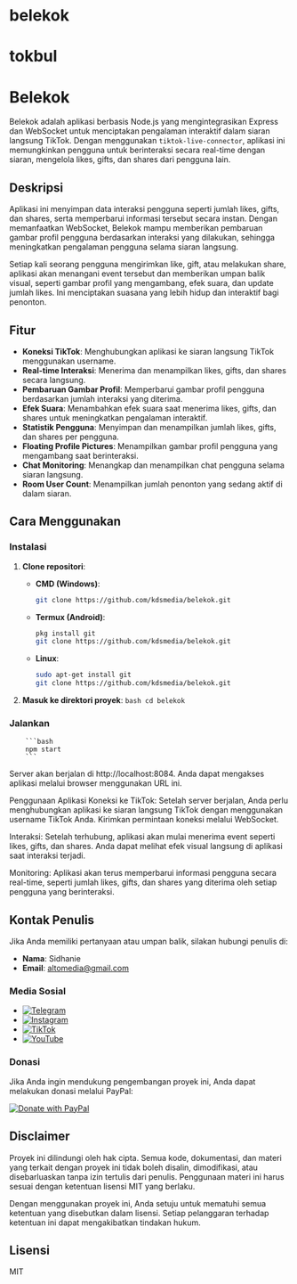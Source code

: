 # belekok
# tokbul

# Belekok

Belekok adalah aplikasi berbasis Node.js yang mengintegrasikan Express dan WebSocket untuk menciptakan pengalaman interaktif dalam siaran langsung TikTok. Dengan menggunakan `tiktok-live-connector`, aplikasi ini memungkinkan pengguna untuk berinteraksi secara real-time dengan siaran, mengelola likes, gifts, dan shares dari pengguna lain.

## Deskripsi

Aplikasi ini menyimpan data interaksi pengguna seperti jumlah likes, gifts, dan shares, serta memperbarui informasi tersebut secara instan. Dengan memanfaatkan WebSocket, Belekok mampu memberikan pembaruan gambar profil pengguna berdasarkan interaksi yang dilakukan, sehingga meningkatkan pengalaman pengguna selama siaran langsung.

Setiap kali seorang pengguna mengirimkan like, gift, atau melakukan share, aplikasi akan menangani event tersebut dan memberikan umpan balik visual, seperti gambar profil yang mengambang, efek suara, dan update jumlah likes. Ini menciptakan suasana yang lebih hidup dan interaktif bagi penonton.

## Fitur

- **Koneksi TikTok**: Menghubungkan aplikasi ke siaran langsung TikTok menggunakan username.
- **Real-time Interaksi**: Menerima dan menampilkan likes, gifts, dan shares secara langsung.
- **Pembaruan Gambar Profil**: Memperbarui gambar profil pengguna berdasarkan jumlah interaksi yang diterima.
- **Efek Suara**: Menambahkan efek suara saat menerima likes, gifts, dan shares untuk meningkatkan pengalaman interaktif.
- **Statistik Pengguna**: Menyimpan dan menampilkan jumlah likes, gifts, dan shares per pengguna.
- **Floating Profile Pictures**: Menampilkan gambar profil pengguna yang mengambang saat berinteraksi.
- **Chat Monitoring**: Menangkap dan menampilkan chat pengguna selama siaran langsung.
- **Room User Count**: Menampilkan jumlah penonton yang sedang aktif di dalam siaran.

## Cara Menggunakan

### Instalasi

1. **Clone repositori**:

   - **CMD (Windows)**:
     ```bash
     git clone https://github.com/kdsmedia/belekok.git
     ```

   - **Termux (Android)**:
     ```bash
     pkg install git
     git clone https://github.com/kdsmedia/belekok.git
     ```

   - **Linux**:
     ```bash
     sudo apt-get install git
     git clone https://github.com/kdsmedia/belekok.git
     ```

2. **Masuk ke direktori proyek**:
        ```bash
        cd belekok
        ```
   
### Jalankan

        ```bash
        npm start
        ```



Server akan berjalan di http://localhost:8084. Anda dapat mengakses aplikasi melalui browser menggunakan URL ini.

Penggunaan Aplikasi
Koneksi ke TikTok: Setelah server berjalan, Anda perlu menghubungkan aplikasi ke siaran langsung TikTok dengan menggunakan username TikTok Anda. Kirimkan permintaan koneksi melalui WebSocket.

Interaksi: Setelah terhubung, aplikasi akan mulai menerima event seperti likes, gifts, dan shares. Anda dapat melihat efek visual langsung di aplikasi saat interaksi terjadi.

Monitoring: Aplikasi akan terus memperbarui informasi pengguna secara real-time, seperti jumlah likes, gifts, dan shares yang diterima oleh setiap pengguna yang berinteraksi.



## Kontak Penulis

Jika Anda memiliki pertanyaan atau umpan balik, silakan hubungi penulis di:

- **Nama**: Sidhanie
- **Email**: [altomedia@gmail.com](mailto:appsidhanie@gmail.com)


### Media Sosial

- [![Telegram](https://img.shields.io/badge/Telegram-0088cc?style=for-the-badge&logo=telegram&logoColor=white)](https://t.me/@sidhanie06)
- [![Instagram](https://img.shields.io/badge/Instagram-E4405F?style=for-the-badge&logo=instagram&logoColor=white)](https://instagram.com/@sidhanie06)
- [![TikTok](https://img.shields.io/badge/TikTok-000000?style=for-the-badge&logo=tiktok&logoColor=white)](https://tiktok.com/@sidhanie06)
- [![YouTube](https://img.shields.io/badge/YouTube-FF0000?style=for-the-badge&logo=youtube&logoColor=white)](https://youtube.com/@sidhanie06)


### Donasi

Jika Anda ingin mendukung pengembangan proyek ini, Anda dapat melakukan donasi melalui PayPal:

[![Donate with PayPal](https://img.shields.io/badge/Donate-PayPal-0070ba?style=for-the-badge&logo=paypal&logoColor=white)](https://paypal.me/sidhanie)



## Disclaimer

Proyek ini dilindungi oleh hak cipta. Semua kode, dokumentasi, dan materi yang terkait dengan proyek ini tidak boleh disalin, dimodifikasi, atau disebarluaskan tanpa izin tertulis dari penulis. Penggunaan materi ini harus sesuai dengan ketentuan lisensi MIT yang berlaku. 

Dengan menggunakan proyek ini, Anda setuju untuk mematuhi semua ketentuan yang disebutkan dalam lisensi. Setiap pelanggaran terhadap ketentuan ini dapat mengakibatkan tindakan hukum.


## Lisensi

MIT
